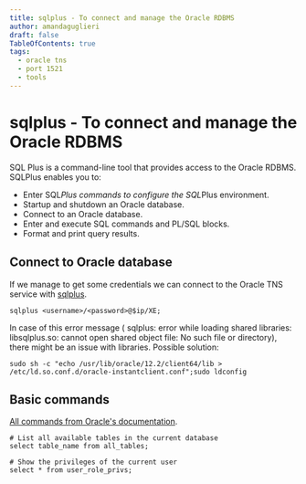 ```yaml
---
title: sqlplus - To connect and manage the Oracle RDBMS
author: amandaguglieri
draft: false
TableOfContents: true
tags:
  - oracle tns
  - port 1521
  - tools
---
```


# sqlplus - To connect and manage the Oracle RDBMS

SQL Plus is a command-line tool that provides access to the Oracle RDBMS. SQLPlus enables you to:

- Enter SQL*Plus commands to configure the SQL*Plus environment.
- Startup and shutdown an Oracle database.
- Connect to an Oracle database.
- Enter and execute SQL commands and PL/SQL blocks.
- Format and print query results.

## Connect to Oracle database

If we manage to get some credentials we can connect to the Oracle TNS service with [sqlplus](sqlplus.md).

```shell-session
sqlplus <username>/<password>@$ip/XE;
```

In case of this error message ( sqlplus: error while loading shared libraries: libsqlplus.so: cannot open shared object file: No such file or directory), there might be an issue with libraries. Possible solution:

```shell-session
sudo sh -c "echo /usr/lib/oracle/12.2/client64/lib > /etc/ld.so.conf.d/oracle-instantclient.conf";sudo ldconfig
```

## Basic commands

[All commands from Oracle's documentation](https://docs.oracle.com/cd/E11882_01/server.112/e41085/sqlqraa001.htm#SQLQR985).

```shell-session
# List all available tables in the current database
select table_name from all_tables;

# Show the privileges of the current user
select * from user_role_privs;


```